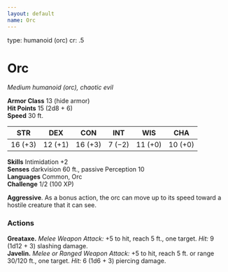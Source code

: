```yaml
---
layout: default
name: Orc
---
```

type: humanoid (orc)
cr: .5

# Orc 
_Medium humanoid (orc), chaotic evil_

**Armor Class** 13 (hide armor)    
**Hit Points** 15 (2d8 + 6)    
**Speed** 30 ft. 

| STR     | DEX     | CON     | INT     | WIS     | CHA     |
|---------|---------|---------|---------|---------|---------|
| 16 (+3) | 12 (+1) | 16 (+3) | 7 (−2)  | 11 (+0) | 10 (+0) |

**Skills** Intimidation +2    
**Senses** darkvision 60 ft., passive Perception 10    
**Languages** Common, Orc    
**Challenge** 1/2 (100 XP) 

**Aggressive**. As a bonus action, the orc can move up to its speed toward a hostile creature that it can see. 

### Actions 
**Greataxe.** _Melee Weapon Attack:_ +5 to hit, reach 5 ft., one target. _Hit:_ 9 (1d12 + 3) slashing damage.    
**Javelin.** _Melee or _Ranged Weapon Attack:__ +5 to hit, reach 5 ft. or range 30/120 ft., one target. _Hit:_ 6 (1d6 + 3) piercing damage.